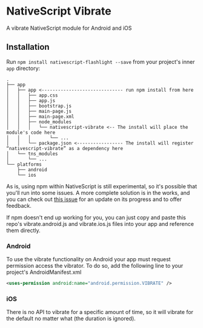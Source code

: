 # NativeScript Vibrate

A vibrate NativeScript module for Android and iOS

## Installation

Run `npm install nativescript-flashlight --save` from your project's inner `app` directory:

```
.
├── app
│   ├── app <------------------------------ run npm install from here
│   │   ├── app.css
│   │   ├── app.js
│   │   ├── bootstrap.js
│   │   ├── main-page.js
│   │   ├── main-page.xml
│   │   ├── node_modules
│   │   │   └── nativescript-vibrate <-- The install will place the module's code here
│   │   │       └── ...
│   │   └── package.json <----------------- The install will register “nativescript-vibrate” as a dependency here
│   └── tns_modules
│       └── ...
└── platforms
    ├── android
    └── ios
```

As is, using npm within NativeScript is still experimental, so it's possible that you'll run into some issues. A more complete solution is in the works, and you can check out [this issue](https://github.com/NativeScript/nativescript-cli/issues/362) for an update on its progress and to offer feedback.

If npm doesn't end up working for you, you can just copy and paste this repo's vibrate.android.js and vibrate.ios.js files into your app and reference them directly.

### Android

To use the vibrate functionality on Android your app must request permission access the vibrator. To do so, add the following line to your project's AndroidManifest.xml

```xml
<uses-permission android:name="android.permission.VIBRATE" />
```

### iOS

There is no API to vibrate for a specific amount of time, so it will vibrate for the default no matter what (the duration is ignored).